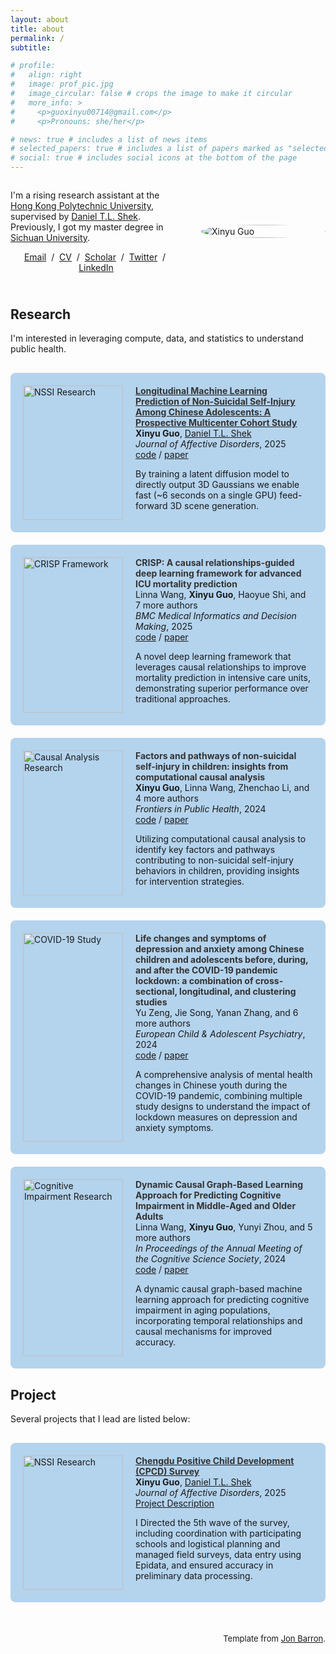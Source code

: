 ```yaml
---
layout: about
title: about
permalink: /
subtitle: 

# profile:
#   align: right
#   image: prof_pic.jpg
#   image_circular: false # crops the image to make it circular
#   more_info: >
#     <p>guoxinyu00714@gmail.com</p>
#     <p>Pronouns: she/her</p>

# news: true # includes a list of news items
# selected_papers: true # includes a list of papers marked as "selected={true}"
# social: true # includes social icons at the bottom of the page
---
```


<style>
  .research-container {
    max-width: 800px;
    margin: 0 auto;
  }
  .profile-section {
    display: flex;
    align-items: center;
    margin-bottom: 40px;
    gap: 30px;
  }
  .profile-text {
    flex: 1;
  }
  .profile-image {
    flex: 0 0 200px;
  }
  .profile-image img {
    width: 100%;
    border-radius: 50%;
    object-fit: cover;
  }
  .name {
    font-size: 2em;
    font-weight: bold;
    text-align: center;
    margin-bottom: 20px;
  }
  .research-item {
    background-color: #b4d3ed;
    padding: 20px;
    margin-bottom: 20px;
    border-radius: 8px;
    display: flex;
    gap: 20px;
  }
  .research-image {
    flex: 0 0 160px;
  }
  .research-image img {
    width: 100%;
    height: auto;
  }
  .research-content {
    flex: 1;
  }
  .papertitle {
    font-weight: bold;
    color: #333;
    text-decoration: none;
  }
  .papertitle:hover {
    color: #0066cc;
  }
  @media (max-width: 768px) {
    .profile-section {
      flex-direction: column;
      text-align: center;
    }
    .research-item {
      flex-direction: column;
    }
    .research-image {
      align-self: center;
    }
  }
</style>

<div class="research-container">
  <div class="profile-section">
    <div class="profile-text">
      <!-- <p class="name">Xinyu Guo</p> -->
      <p>
        I'm a rising research assistant at the <a href="https://www.polyu.edu.hk/">Hong Kong Polytechnic University</a>, supervised by <a href="https://scholar.google.com/citations?user=bQegv-8AAAAJ&hl=en">Daniel T.L. Shek</a>.
        Previously, I got my master degree in <a href="https://www.scu.edu.cn/">Sichuan University</a>.
      </p>
      <p style="text-align:center">
        <a href="mailto:guoxinyu714@stu.scu.edu.cn">Email</a> &nbsp;/&nbsp;
        <a href="{{ '/assets/pdf/CV_Xinyu.pdf' | relative_url }}">CV</a> &nbsp;/&nbsp;
        <a href="https://scholar.google.com/citations?user=cDDGr3sAAAAJ&hl=en">Scholar</a> &nbsp;/&nbsp;
        <a href="https://x.com/XinyuGuo1654050">Twitter</a> &nbsp;/&nbsp;
        <a href="https://www.linkedin.com/in/xinyuguo714/">LinkedIn</a>
      </p>
    </div>
    <div class="profile-image">
      <img src="{{ '/assets/img/research/Xinyu.png' | relative_url }}" alt="Xinyu Guo">
    </div>
  </div>

  <div style="margin-bottom: 30px;">
    <h2>Research</h2>
    <p>
      I'm interested in leveraging compute, data, and statistics to understand public health.
    </p>
  </div>

  <div class="research-item">
    <div class="research-image">
      <img src="{{ '/assets/img/research/Workflow.png' | relative_url }}" alt="NSSI Research">
    </div>
    <div class="research-content">
      <a href="https://szymanowiczs.github.io/bolt3d">
        <span class="papertitle">Longitudinal Machine Learning Prediction of Non-Suicidal Self-Injury Among Chinese Adolescents: A Prospective Multicenter Cohort Study</span>
      </a>
      <br>
      <strong>Xinyu Guo</strong>,
      <a href="https://scholar.google.com/citations?user=bQegv-8AAAAJ&hl=en">Daniel T.L. Shek</a>
      <br>
      <em>Journal of Affective Disorders</em>, 2025
      <br>
      <a href="https://github.com/Gxyu0714">code</a>
      /
      <a href="{{ '/assets/img/Workflow.pdf' | relative_url }}">paper</a>
      <p>
        By training a latent diffusion model to directly output 3D Gaussians we enable fast (~6 seconds on a single GPU) feed-forward 3D scene generation.
      </p>
    </div>
  </div>

  <div class="research-item">
            <div class="research-image">
                <img src="{{ '/assets/img/research/CRISP.png' | relative_url }}" alt="CRISP Framework">
            </div>
            <div class="research-content">
                <a href="#" class="papertitle">CRISP: A causal relationships-guided deep learning framework for advanced ICU mortality prediction</a>
                <br>
                Linna Wang, <strong>Xinyu Guo</strong>, Haoyue Shi, and 7 more authors
                <br>
                <em>BMC Medical Informatics and Decision Making</em>, 2025
                <br>
                <a href="#">code</a>
                /
                <a href="#">paper</a>
                <p>
                    A novel deep learning framework that leverages causal relationships to improve mortality prediction in intensive care units, demonstrating superior performance over traditional approaches.
                </p>
            </div>
        </div>
        
   <div class="research-item">
            <div class="research-image">
                <img src="{{ '/assets/img/research/causal_analysis.png' | relative_url }}" alt="Causal Analysis Research">
            </div>
            <div class="research-content">
                <a href="#" class="papertitle">Factors and pathways of non-suicidal self-injury in children: insights from computational causal analysis</a>
                <br>
                <strong>Xinyu Guo</strong>, Linna Wang, Zhenchao Li, and 4 more authors
                <br>
                <em>Frontiers in Public Health</em>, 2024
                <br>
                <a href="#">code</a>
                /
                <a href="#">paper</a>
                <p>
                    Utilizing computational causal analysis to identify key factors and pathways contributing to non-suicidal self-injury behaviors in children, providing insights for intervention strategies.
                </p>
            </div>
        </div>

  <div class="research-item">
            <div class="research-image">
                <img src="{{ '/assets/img/research/covid_study.png' | relative_url }}" alt="COVID-19 Study">
            </div>
            <div class="research-content">
                <a href="#" class="papertitle">Life changes and symptoms of depression and anxiety among Chinese children and adolescents before, during, and after the COVID-19 pandemic lockdown: a combination of cross-sectional, longitudinal, and clustering studies</a>
                <br>
                Yu Zeng, Jie Song, Yanan Zhang, and 6 more authors
                <br>
                <em>European Child & Adolescent Psychiatry</em>, 2024
                <br>
                <a href="#">code</a>
                /
                <a href="#">paper</a>
                <p>
                    A comprehensive analysis of mental health changes in Chinese youth during the COVID-19 pandemic, combining multiple study designs to understand the impact of lockdown measures on depression and anxiety symptoms.
                </p>
            </div>
        </div>

  <div class="research-item">
            <div class="research-image">
                <img src="{{ '/assets/img/research/cognitive_impairment.png' | relative_url }}" alt="Cognitive Impairment Research">
            </div>
            <div class="research-content">
                <a href="#" class="papertitle">Dynamic Causal Graph-Based Learning Approach for Predicting Cognitive Impairment in Middle-Aged and Older Adults</a>
                <br>
                Linna Wang, <strong>Xinyu Guo</strong>, Yunyi Zhou, and 5 more authors
                <br>
                <em>In Proceedings of the Annual Meeting of the Cognitive Science Society</em>, 2024
                <br>
                <a href="#">code</a>
                /
                <a href="#">paper</a>
                <p>
                    A dynamic causal graph-based machine learning approach for predicting cognitive impairment in aging populations, incorporating temporal relationships and causal mechanisms for improved accuracy.
                </p>
            </div>
        </div>

  <div style="margin-bottom: 30px;">
    <h2>Project</h2>
    <p>
      Several projects that I lead are listed below:
    </p>
  </div>

  <div class="research-item">
    <div class="research-image">
      <img src="{{ '/assets/img/research/NSSI.png' | relative_url }}" alt="NSSI Research">
    </div>
    <div class="research-content">
      <a href="https://gxyu0714.github.io/projects/cpcd/">
        <span class="papertitle">Chengdu Positive Child Development (CPCD) Survey</span>
      </a>
      <br>
      <strong>Xinyu Guo</strong>,
      <a href="https://scholar.google.com/citations?user=bQegv-8AAAAJ&hl=en">Daniel T.L. Shek</a>
      <br>
      <em>Journal of Affective Disorders</em>, 2025
      <br>
      <a href="https://gxyu0714.github.io/projects/cpcd/">Project Description</a>
      <p>
        I Directed the 5th wave of the survey, including coordination with participating schools and logistical planning and managed field surveys, data entry using Epidata, and ensured accuracy in preliminary data processing.
      </p>
    </div>
  </div>





  <br>
  <p style="text-align:right;font-size:small;">
    Template from <a href="https://jonbarron.info/">Jon Barron</a>.
  </p>
</div>
